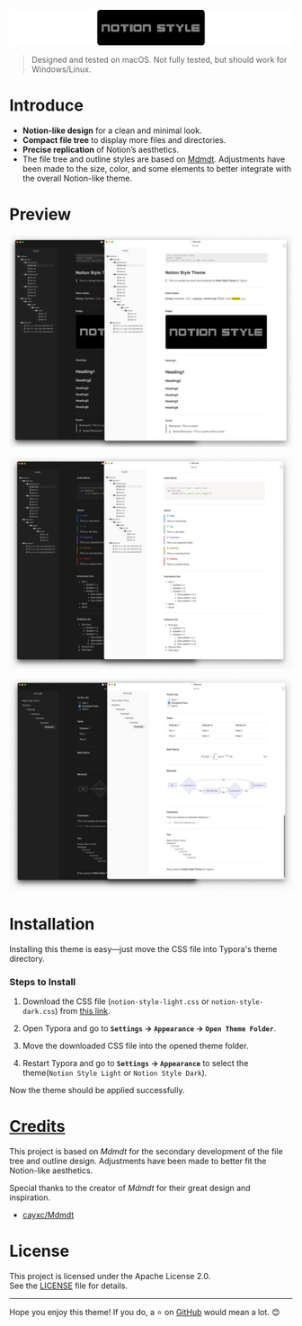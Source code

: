 ![logo](img/logo.png)

> Designed and tested on macOS. Not fully tested, but should work for Windows/Linux.

# Introduce

- **Notion-like design** for a clean and minimal look.
- **Compact file tree** to display more files and directories.
- **Precise replication** of Notion’s aesthetics.
- The file tree and outline styles are based on [Mdmdt](https://theme.typora.io/theme/Mdmdt/). Adjustments have been made to the size, color, and some elements to better integrate with the overall Notion-like theme.

# Preview

![image1](img/image1.jpeg)

![image2](img/image2.jpeg)

![image3](img/image3.jpeg)

# Installation

Installing this theme is easy—just move the CSS file into Typora's theme directory.

### Steps to Install

1. Download the CSS file (`notion-style-light.css` or `notion-style-dark.css`) from [this link](https://github.com/s1m4ne/typora-theme-notion-style).

2. Open Typora and go to **`Settings` → `Appearance` → `Open Theme Folder`**.

3. Move the downloaded CSS file into the opened theme folder.

4. Restart Typora and go to **`Settings` → `Appearance`** to select the theme(`Notion Style Light` or `Notion Style Dark`).

Now the theme should be applied successfully.

# [Credits](credits.md)

This project is based on _Mdmdt_ for the secondary development of the file tree and outline design. Adjustments have been made to better fit the Notion-like aesthetics.

Special thanks to the creator of _Mdmdt_ for their great design and inspiration.

- [cayxc/Mdmdt](https://github.com/cayxc/Mdmdt)

# License

This project is licensed under the Apache License 2.0.  
See the [LICENSE](LICENSE) file for details.

---

Hope you enjoy this theme! If you do, a ⭐ on [GitHub](https://github.com/s1m4ne/typora-theme-notion-style) would mean a lot. 😊

